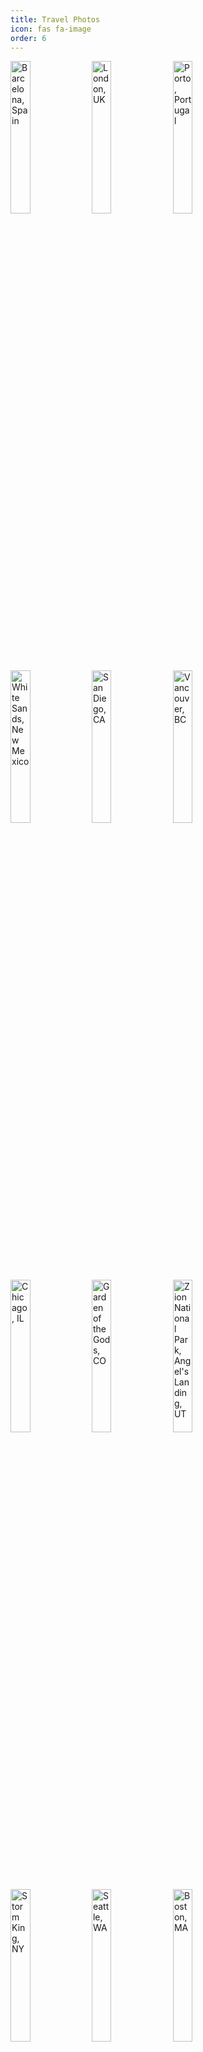 ```yaml
---
title: Travel Photos
icon: fas fa-image
order: 6
---
```

<!--TODO: Figure out why CSS stylesheet isn't working in markdown, make width generic -->

<div class="row">
    <div class column="col">
        <a href="https://user-images.githubusercontent.com/7410287/75507812-fd6d8100-5996-11ea-85f2-d7fd6dd36271.jpg"><img src="https://user-images.githubusercontent.com/7410287/75507812-fd6d8100-5996-11ea-85f2-d7fd6dd36271.jpg" title="Barcelona, Spain" width="25%"></a>
        <a href="https://user-images.githubusercontent.com/7410287/75507820-04948f00-5997-11ea-9615-3af17363e6a0.jpg"><img src="https://user-images.githubusercontent.com/7410287/75507820-04948f00-5997-11ea-9615-3af17363e6a0.jpg" title="London, UK" width="25%"></a>
        <a href="https://user-images.githubusercontent.com/7410287/75507824-065e5280-5997-11ea-9ec5-98b00f9d82d8.jpg"><img src="https://user-images.githubusercontent.com/7410287/75507824-065e5280-5997-11ea-9ec5-98b00f9d82d8.jpg" title="Porto, Portugal" width="25%"></a>
    </div>
    <div class column="col">
        <a href="https://user-images.githubusercontent.com/7410287/75507822-052d2580-5997-11ea-83df-244993ce5a05.jpg"><img src="https://user-images.githubusercontent.com/7410287/75507822-052d2580-5997-11ea-83df-244993ce5a05.jpg" title="White Sands, New Mexico" width="25%"></a>
        <a href="https://user-images.githubusercontent.com/7410287/75507826-08281600-5997-11ea-8f51-e91c4b3ae349.jpg"><img src="https://user-images.githubusercontent.com/7410287/75507826-08281600-5997-11ea-8f51-e91c4b3ae349.jpg" title="San Diego, CA" width="25%"></a>
        <a href="https://user-images.githubusercontent.com/7410287/75507828-09594300-5997-11ea-9234-d4c97b5f7699.jpg"><img src="https://user-images.githubusercontent.com/7410287/75507828-09594300-5997-11ea-9234-d4c97b5f7699.jpg" title="Vancouver, BC" width="25%"></a>
    </div>
    <div class column="col">
        <a href="https://user-images.githubusercontent.com/7410287/109429741-6a14c480-79cb-11eb-8cff-a3e550b1e0fa.jpg"><img src="https://user-images.githubusercontent.com/7410287/109429741-6a14c480-79cb-11eb-8cff-a3e550b1e0fa.jpg" title="Chicago, IL" width="25%"></a>
        <a href="https://user-images.githubusercontent.com/7410287/109429744-6ed97880-79cb-11eb-98ac-bbf740cf154c.jpg"><img src="https://user-images.githubusercontent.com/7410287/109429744-6ed97880-79cb-11eb-98ac-bbf740cf154c.jpg" title="Garden of the Gods, CO" width="25%"></a>
        <a href="https://user-images.githubusercontent.com/7410287/109430293-9847d380-79ce-11eb-89f6-d9383d617c5d.jpg"><img src="https://user-images.githubusercontent.com/7410287/109430293-9847d380-79ce-11eb-89f6-d9383d617c5d.jpg" title="Zion National Park, Angel's Landing, UT" width="25%"></a>
    </div>
    <div class column="col">
        <a href="https://user-images.githubusercontent.com/7410287/75507827-08c0ac80-5997-11ea-8fee-f5d3cdac78f5.jpg"><img src="https://user-images.githubusercontent.com/7410287/75507827-08c0ac80-5997-11ea-8fee-f5d3cdac78f5.jpg" title="Storm King, NY" width="25%"></a>
        <a href="https://user-images.githubusercontent.com/7410287/75618729-45bba900-5b27-11ea-9ac5-8632aa86e347.jpg"><img src="https://user-images.githubusercontent.com/7410287/75618729-45bba900-5b27-11ea-9ac5-8632aa86e347.jpg" title="Seattle, WA" width="25%"></a>
        <a href="https://user-images.githubusercontent.com/7410287/75507818-02cacb80-5997-11ea-8a80-d695f3457c01.jpg"><img src="https://user-images.githubusercontent.com/7410287/75507818-02cacb80-5997-11ea-8a80-d695f3457c01.jpg" title="Boston, MA" width="25%"></a>
    </div>
</div>